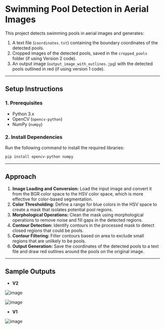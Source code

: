 # Swimming Pool Detection in Aerial Images

This project detects swimming pools in aerial images and generates:
1. A text file (`coordinates.txt`) containing the boundary coordinates of the detected pools.
2. Cropped images of the detected pools, saved in the `cropped_pools` folder (if using Version 2 code).
3. An output image (`output_image_with_outlines.jpg`) with the detected pools outlined in red (if using version 1 code).

---

## **Setup Instructions**

### **1. Prerequisites**
- Python 3.x
- OpenCV (`opencv-python`)
- NumPy (`numpy`)

### **2. Install Dependencies**
Run the following command to install the required libraries:

```bash
pip install opencv-python numpy
```
---
## **Approach**
1. **Image Loading and Conversion:** Load the input image and convert it from the BGR color space to the HSV color space, which is more effective for color-based segmentation.
2. **Color Thresholding:** Define a range for blue colors in the HSV space to create a mask that isolates potential pool regions.
3. **Morphological Operations:** Clean the mask using morphological operations to remove noise and fill gaps in the detected regions.
4. **Contour Detection:** Identify contours in the processed mask to detect closed regions that could be pools.
5. **Contour Filtering:** Filter contours based on area to exclude small regions that are unlikely to be pools.
6. **Output Generation:** Save the coordinates of the detected pools to a text file and draw red outlines around the pools on the original image.



---
## **Sample Outputs**

- **V2**
  
![image](https://github.com/user-attachments/assets/2aacadd1-0f66-41ff-bcb1-558eb23b9527)

![image](https://github.com/user-attachments/assets/4c93f9c0-bb25-455f-9bb1-762cf5a1e3ce)


- **V1**
  
![image](https://github.com/user-attachments/assets/ff431cee-8dc1-474b-a9d2-bcbee6eba00b)
